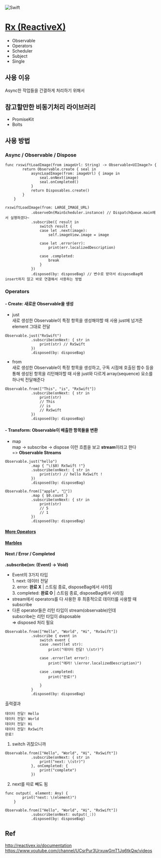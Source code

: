 ![Swift](https://img.shields.io/static/v1?label=&message=Swift&color=E45530&logo=swift&logoColor=FFFFFF)

# [Rx (ReactiveX)](http://reactivex.io/documentation/ko/observable.html)
- Observable
- Operators
- Scheduler
- Subject
- Single

## 사용 이유
Async한 작업들을 간결하게 처리하기 위해서

## 참고할만한 비동기처리 라이브러리
- PromiseKit
- Bolts

## 사용 방법
### Async / Observable / Dispose
```
func rxswiftLoadImage(from imageUrl: String) -> Observable<UIImage?> {
        return Observable.create { seal in
            asyncLoadImage(from: imageUrl) { image in
                seal.onNext(image)
                seal.onCompleted()
            }
            return Disposables.create()
        }
    }
```
```
rxswiftLoadImage(from: LARGE_IMAGE_URL)
            .observeOn(MainScheduler.instance) // DispatchQueue.main에서 실행하겠다~
            .subscribe({ result in
                switch result {
                case let .next(image):
                    self.imageView.image = image
                    
                case let .error(err):
                    print(err.localizedDescription)
                    
                case .completed:
                    break
                }
            })
            .disposed(by: disposeBag) // 변수로 받아서 disposeBag에 insert하지 않고 바로 연결해서 사용하는 방법
```

### Operators
#### - Create: 새로운 Observable을 생성
- just  
        새로 생성한 Observable이 특정 항목을 생성해야할 때 사용
        just에 넘겨준 element 그대로 전달
```
Observable.just("RxSwift")
            .subscribe(onNext: { str in
                print(str) // RxSwift
            })
            .disposed(by: disposeBag)
```
- from  
        새로 생성한 Observable이 특정 항목을 생성하고, 구독 시점에 호출된 함수 등을 통해 생성된 항목을 리턴해야할 때 사용
        just와 다르게 array(sequence) 요소를 하나씩 전달해준다
```
Observable.from(["This", "is", "RxSwift"])
            .subscribe(onNext: { str in
                print(str)
                // This
                // is
                // RxSwift
            })
            .disposed(by: disposeBag)
```

#### - Transform: Observable이 배출한 항목들을 변환
- map  
        map -> subscribe -> dispose 이런 흐름을 보고 **stream**이라고 한다  
=> **Observable Streams**
```
Observable.just("hello")
            .map { "\($0) RxSwift !"}
            .subscribe(onNext: { str in
                print(str) // hello RxSwift !
            })
            .disposed(by: disposeBag)
```
```
Observable.from(["apple", "🍎"])
            .map { $0.count }
            .subscribe(onNext: { str in
                print(str)
                // 5
                // 1
            })
            .disposed(by: disposeBag)
```

#### [More Opeators](http://reactivex.io/documentation/ko/operators.html)  

#### [Marbles](https://rxmarbles.com/)

#### Next / Error / Completed

**.subscribe(on: (Event<String>) -> Void)**    
- Event의 3가지 타입  
        1. next: 데이터 전달  
        2. error: **완료 X** | 스트림 종료, disposeBag에서 사라짐  
        3. completed: **완료 O** | 스트림 종료, disposeBag에서 사라짐  
- stream에서 operators를 다 사용한 후 최종적으로 데이터를 사용할 때 subscribe  
- 다른 operator들은 리턴 타입이 stream(observable)인데  
        subscribe는 리턴 타입이 disposable  
        => disposed 처리 필요        

```
Observable.from(["Hello", "World", "Hi", "RxSwift"])
            .subscribe { event in
                switch event {
                case .next(let str):
                    print("데이터 전달! \(str)")
                    
                case .error(let error):
                    print("에러! \(error.localizedDescription)")
                    
                case .completed:
                    print("완료!")
                    
                }
            }
            .disposed(by: disposeBag)
```

출력결과  
```
데이터 전달! Hello
데이터 전달! World
데이터 전달! Hi
데이터 전달! RxSwift
완료!
```
        
1. switch 귀찮으니까 
```
Observable.from(["Hello", "World", "Hi", "RxSwift"])
            .subscribe(onNext: { str in
                print("next: \(str)")
            }, onCompleted: {
                print("complete")
            })
```

2. next를 따로 빼도 됨
```
func output(_ element: Any) {
        print("next: \(element)")
    }

Observable.from(["Hello", "World", "Hi", "RxSwift"])
            .subscribe(onNext: output(_:))
            .disposed(by: disposeBag)
```
        
## Ref
http://reactivex.io/documentation  
https://www.youtube.com/channel/UCsrPur3UrxuwGmT1Jq6tkQw/videos
